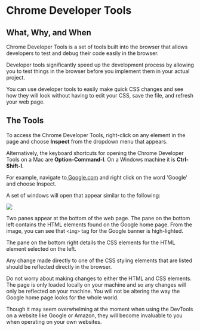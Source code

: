# Chrome Developer Tools

## **What, Why, and When**

Chrome Developer Tools is a set of tools built into the browser that allows developers to test and debug their code easily in the browser.

Developer tools significantly speed up the development process by allowing you to test things in the browser before you implement them in your actual project.

You can use developer tools to easily make quick CSS changes and see how they will look without having to edit your CSS, save the file, and refresh your web page.

## The Tools

To access the Chrome Developer Tools, right-click on any element in the page and choose **Inspect** from the dropdown menu that appears.

Alternatively, the keyboard shortcuts for opening the Chrome Developer Tools on a Mac are **Option-Command-I**. On a Windows machine it is **Ctrl-Shift-I**.

For example, navigate to[ Google.com](https://www.google.com/) and right click on the word 'Google' and choose Inspect.

A set of windows will open that appear similar to the following:

![](../../../.gitbook/assets/image%20%2846%29.png)

Two panes appear at the bottom of the web page. The pane on the bottom left contains the HTML elements found on the Google home page. From the image, you can see that `<img>` tag for the Google banner is high-lighted.

The pane on the bottom right details the CSS elements for the HTML element selected on the left.

Any change made directly to one of the CSS styling elements that are listed should be reflected directly in the browser.

Do not worry about making changes to either the HTML and CSS elements. The page is only loaded locally on your machine and so any changes will only be reflected on your machine. You will not be altering the way the Google home page looks for the whole world.

Though it may seem overwhelming at the moment when using the DevTools on a website like Google or Amazon, they will become invaluable to you when operating on your own websites.

